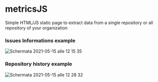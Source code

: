 # metricsJS
Simple HTML/JS static page to extract data from a single repository or all repository of your organization

### Issues Informations example
![Schermata 2021-05-15 alle 12 15 35](https://user-images.githubusercontent.com/84120658/118356944-d8ebcd80-b577-11eb-8278-e8a19294364c.png)

### Repository history example
![Schermata 2021-05-15 alle 12 28 32](https://user-images.githubusercontent.com/84120658/118357217-3896a880-b579-11eb-9375-b77cd957bb84.png)
